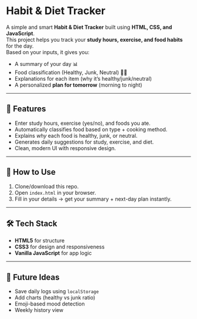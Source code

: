 # Habit & Diet Tracker

A simple and smart **Habit & Diet Tracker** built using **HTML, CSS, and JavaScript**.  
This project helps you track your **study hours, exercise, and food habits** for the day.  
Based on your inputs, it gives you:
- A summary of your day 📊
- Food classification (Healthy, Junk, Neutral) 🍎🍔
- Explanations for each item (why it’s healthy/junk/neutral)  
- A personalized **plan for tomorrow** (morning to night)  

---

## 🌟 Features
- Enter study hours, exercise (yes/no), and foods you ate.  
- Automatically classifies food based on type + cooking method.  
- Explains *why* each food is healthy, junk, or neutral.  
- Generates daily suggestions for study, exercise, and diet.  
- Clean, modern UI with responsive design.  

---

## 🚀 How to Use
1. Clone/download this repo.  
2. Open `index.html` in your browser.  
3. Fill in your details → get your summary + next-day plan instantly.  

---

## 🛠️ Tech Stack
- **HTML5** for structure  
- **CSS3** for design and responsiveness  
- **Vanilla JavaScript** for app logic  

---

## 🔮 Future Ideas
- Save daily logs using `localStorage`  
- Add charts (healthy vs junk ratio)  
- Emoji-based mood detection  
- Weekly history view  

